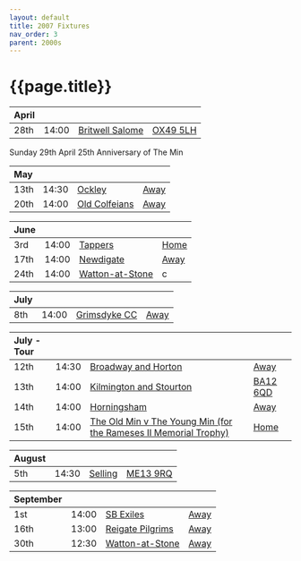 ```yaml
---
layout: default
title: 2007 Fixtures
nav_order: 3
parent: 2000s
---
```


# {{page.title}}

| April |  |  |  |
|:---|:---|:---|:---|
| 28th | 14:00 | [Britwell Salome](/2007/britwell-salome) | [OX49 5LH](https://goo.gl/maps/CGgpPNyQhotADDFs9) |

Sunday 29th April 25th Anniversary of The Min

| May |  |  |  |
|:---|:---|:---|:---|
| 13th | 14:30 | [Ockley](/2007/ockley) | [Away](https://goo.gl/maps/vmhvFhbrVZGrsXAAA) |
| 20th | 14:00 | [Old Colfeians](/2007/old-colfeians) | [Away]() |

| June |  |  |  |
|:---|:---|:---|:---|
| 3rd | 14:00 | [Tappers](/2007/tappers) | [Home]() |
| 17th | 14:00 | [Newdigate](/2007/newdigate) | [Away](https://goo.gl/maps/kQnkUfc3MdtqLyvd8) |
| 24th | 14:00 | [Watton-at-Stone](/2007/watton-at-stone) | c |

| July |  |  |  |
|:---|:---|:---|:---|
| 8th | 14:00 | [Grimsdyke CC](/2007/grimsdyke-cc) | [Away]() |
 

| July - Tour |  |  |  |
|:---|:---|:---|:---|
| 12th | 14:30 | [Broadway and Horton](/2007/broadway-and-horton) | [Away]() |
| 13th | 14:00 | [Kilmington and Stourton](/2007/kilmington-and-stourton) | [BA12 6QD](https://goo.gl/maps/6q53XChZh9A2) |
| 14th | 14:00 | [Horningsham](/2007/horningsham) | [Away](https://goo.gl/maps/SNpXcsajYDXfjmff7) |
| 15th | 14:00 | [The Old Min v The Young Min (for the Rameses II Memorial Trophy)](/2007/the-old-min-the-young-min) | [Home]() |

| August |  |  |  |
|:---|:---|:---|:---|
| 5th | 14:30 | [Selling](/2007/selling) | [ME13 9RQ](https//goo.gl/maps/QeLhjBkEbJr) |

| September |  |  |  |
|:---|:---|:---|:---|
| 1st | 14:00 | [SB Exiles](/2007/sb-exiles) | [Away]() |
| 16th | 13:00 | [Reigate Pilgrims](/2007/reigate-pilgrims) | [Away](https://goo.gl/maps/z54KDhWLtQreY6xy9) |
| 30th | 12:30 | [Watton-at-Stone](2007-watton-at-stone-2) | [Away](https://goo.gl/maps/JPBQawMsjLgYtVHk9) |
